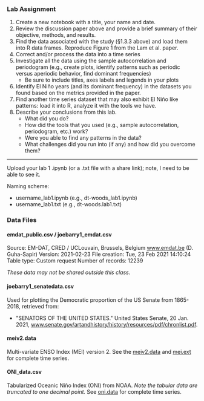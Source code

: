### Lab Assignment
1. Create a new notebook with a title, your name and date.
1. Review the discussion paper above and provide a brief summary of their objective, methods, and results.
1. Find the data associated with the study (&sect;1.3.3 above) and load them into R data frames. Reproduce Figure 1 from the Lam et al. paper.
1. Correct and/or process the data into a time series
1. Investigate all the data using the sample autocorrelation and periodogram (e.g., create plots, identify patterns such as periodic versus aperiodic behavior, find dominant frequencies)
    * Be sure to include titles, axes labels and legends in your plots
1. Identify El Ni&ntilde;o years (and its dominant frequency) in the datasets you found based on the metrics provided in the paper.
1. Find another time series dataset that may also exhibit El Ni&ntilde;o like patterns: load it into R, analyze it with the tools we have.
1. Describe your conclusions from this lab.
    * What did you do?
    * How did the tools that you used (e.g., sample autocorrelation, periodogram, etc.) work?
    * Were you able to find any patterns in the data?
    * What challenges did you run into (if any) and how did you overcome them?

***

Upload your lab 1 .ipynb (or a .txt file with a share link); note, I need to be able to see it.

Naming scheme:

* username_lab1.ipynb (e.g., dt-woods_lab1.ipynb)
* username_lab1.txt (e.g., dt-woods.lab1.txt)

### Data Files

#### emdat_public.csv / joebarry1_emdat.csv
Source: EM-DAT, CRED / UCLouvain, Brussels, Belgium
www.emdat.be (D. Guha-Sapir)
Version: 2021-02-23
File creation: Tue, 23 Feb 2021 14:10:24
Table type: Custom request
Number of records: 12239

_These data may not be shared outside this class._

#### joebarry1_senatedata.csv
Used for plotting the Democratic proportion of the US Senate from 1865-2018, retrieved from:

- "SENATORS OF THE UNITED STATES." United States Senate, 20 Jan. 2021, www.senate.gov/artandhistory/history/resources/pdf/chronlist.pdf.

#### meiv2.data
Multi-variate ENSO Index (MEI) version 2.
See the [meiv2.data](https://psl.noaa.gov/enso/mei/data/meiv2.data) and [mei.ext](https://psl.noaa.gov/enso/mei.ext/table.ext.html) for complete time series.

#### ONI_data.csv
Tabularized Oceanic Ni&ntilde;o Index (ONI) from NOAA.
_Note the tabular data are truncated to one decimal point._
See [oni.data](https://psl.noaa.gov/data/correlation/oni.data) for complete time series.
